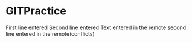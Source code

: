 # GITPractice
First line entered
Second line entered
Text entered in the remote
second line entered in the remote(conflicts)
